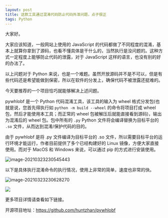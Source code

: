 ```yaml
---
layout: post
title: 这款工具通过混淆代码防止代码外泄问题，点子很正
tags: Python
---
```


大家好。

大家应该知道，一般网站上使用的 JavaScript 的代码都做了不同程度的混淆，基本上就算你拿到了源码，也看不懂具体是干什么的，当然执行是没问题的。这种方式一定程度上能够防止代码的泄露，对于 JavaScript 这样的语言，也没有别的好的办法了。

以上问题对于 Python 来说，也是一个难题。虽然开放源码并不是不可以，但是有些代码还是希望能做到保密，所以在软件的分发上，确保代码不被泄露还挺难的。

今天要推荐的一个项目恰巧就能够解决上述问题。

pywhlobf 是一个 Python 代码混淆工具，该工具的输入为 wheel 格式分发包(也就是说，您首先得执行如 `python -m build --wheel` 的命令将项目打成 wheel 包，然后才能使用本工具；而正常的 wheel 包被解压后就能直接看到源码)，输出为混淆后的 wheel 包。包中所有的 `.py` Python 文件将会编译替换为目标平台的 `.so` 文件，从而达到混淆/保护代码的目的。

由于 pywhlobf 是将 .py 文件编译为目标平台的 .so 文件，所以需要目标平台的运行环境才能运行，作者目前提供了多个已经构建好的 Linux 镜像，方便大家直接使用。而对于 MacOS 和 Windows 来说，可以通过 pip 的方式进行安装使用。

![image-20210323230545443](https://7465-test-3c9b5e-books-1301492295.tcb.qcloud.la/images/compress_image-20210323230545443.png)

以下是具体执行混淆命令的执行情况，使用上非常的简单，速度也非常的快。

![image-20210323230628270](https://7465-test-3c9b5e-books-1301492295.tcb.qcloud.la/images/compress_image-20210323230628270.png)

![](https://7465-test-3c9b5e-books-1301492295.tcb.qcloud.la/images/compress_image-20210323230641724.png)

更多项目详情请查看如下链接。

开源项目地址：https://github.com/huntzhan/pywhlobf

